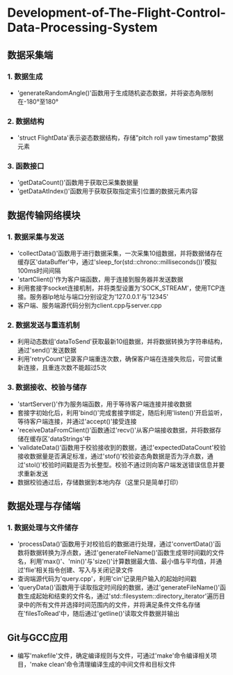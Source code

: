 # Development-of-The-Flight-Control-Data-Processing-System
## 数据采集端
### 1. 数据生成  
- 'generateRandomAngle()'函数用于生成随机姿态数据，并将姿态角限制在-180°至180° <br>
### 2. 数据结构
- 'struct FlightData'表示姿态数据结构，存储"pitch roll yaw timestamp"数据元素 <br>
### 3. 函数接口
- 'getDataCount()'函数用于获取已采集数据量 <br>
- 'getDataAtIndex()'函数用于获取获取指定索引位置的数据元素内容
## 数据传输网络模块
### 1. 数据采集与发送
- 'collectData()'函数用于进行数据采集，一次采集10组数据，并将数据储存在缓存区'dataBuffer'中，通过'sleep_for(std::chrono::milliseconds())'模拟100ms时间间隔 <br>
- 'startClient()'作为客户端函数，用于连接到服务器并发送数据 <br>
- 利用套接字socket连接机制，并将类型设置为'SOCK_STREAM'，使用TCP连接。服务器Ip地址与端口分别设定为'127.0.0.1'与'12345' <br>
- 客户端、服务端源代码分别为client.cpp与server.cpp
### 2. 数据发送与重连机制
- 利用动态数组'dataToSend'获取最新10组数据，并将数据转换为字符串结构，通过'send()'发送数据 <br>
- 利用'retryCount'记录客户端重连次数，确保客户端在连接失败后，可尝试重新连接，且重连次数不能超过5次 <br>
### 3. 数据接收、校验与储存
- 'startServer()'作为服务端函数，用于等待客户端连接并接收数据 <br>
- 套接字初始化后，利用'bind()'完成套接字绑定，随后利用'listen()'开启监听，等待客户端连接，并通过'accept()'接受连接 <br>
- 'receiveDataFromClient()'函数通过'recv()'从客户端接收数据，并将数据存储在缓存区'dataStrings'中 <br>
- 'validateData()'函数用于校验接收到的数据，通过'expectedDataCount'校验接收数据量是否满足标准，通过'stof()'校验姿态角数据是否为浮点数，通过'stol()'校验时间戳是否为长整型。校验不通过则向客户端发送错误信息并要求重新发送<br>
- 数据校验通过后，存储数据到本地内存（这里只是简单打印）
## 数据处理与存储端
### 1. 数据处理与文件储存
- 'processData()'函数用于对校验后的数据进行处理，通过'convertData()'函数将数据转换为浮点数，通过'generateFileName()'函数生成带时间戳的文件名，利用'max()'、'min()'与'size()'计算数据最大值、最小值与平均值，并通过'flie'相关指令创建、写入与关闭记录文件 <br>
- 查询端源代码为'query.cpp'，利用'cin'记录用户输入的起始时间戳 <br>
- 'queryData()'函数用于读取指定时间段的数据，通过'generateFileName()'函数生成起始和结束的文件名，通过'std::filesystem::directory_iterator'遍历目录中的所有文件并选择时间范围内的文件，并将满足条件文件名存储在'filesToRead'中，随后通过'getline()'读取文件数据并输出
## Git与GCC应用
- 编写'makefile'文件，确定编译规则与文件，可通过'make'命令编译相关项目，'make clean'命令清理编译生成的中间文件和目标文件



  

